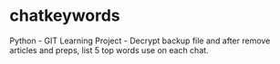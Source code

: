 # chatkeywords
Python - GIT Learning Project - Decrypt backup file and after remove articles and preps, list 5 top words use on each chat.
